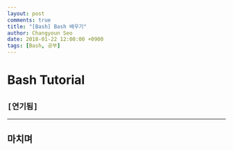 ```yaml
---
layout: post
comments: true
title: "[Bash] Bash 배우기"
author: Changyoun Seo
date: 2018-01-22 12:00:00 +0900
tags: [Bash, 공부]
---
```


# Bash Tutorial

## `[연기됨]`

---

## 마치며